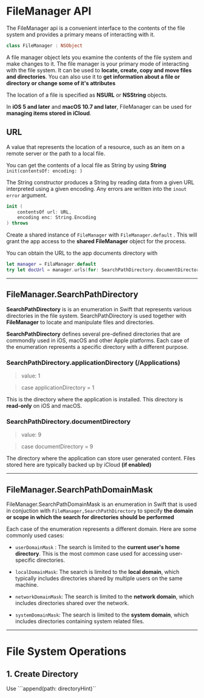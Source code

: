 # FileManager API

The FileManager api is a convenient interface to the contents of the file system and provides a primary means of interacting with it.

```swift
class FileManager : NSObject
```

A file manager object lets you examine the contents of the file system and make changes to it. The file manager is your primary mode of interacting with the file system. It can be used to **locate, create, copy and move files and directories**. You can also use it to **get information about a file or directory or change some of it's attributes**

The location of a file is specified as **NSURL** or **NSString** objects.

In **iOS 5 and later** and **macOS 10.7 and later**, FileManager can be used for **managing items stored in iCloud**. 

## URL

A value that represents the location of a resource, such as an item on a remote server or the path to a local file.

You can get the contents of a local file as String by using **String** ```init(contentsOf: encoding: ) ```

The String constructor produces a String by reading data from a given URL interpreted using a given encoding. Any errors are written into the ```inout error``` argument.

``` swift
init (
    contentsOf url: URL,
    encoding enc: String.Encoding
) throws
```

Create a shared instance of ```FileManager``` with ```FileManager.default``` . This will grant the app access to the **shared FileManager**  object for the process.

You can obtain the URL to the app documents directory with 

```swift
let manager = FilaManager.default
try let docUrl = manager.urls(for: SearchPathDirectory.documentDirectory, in: .userDomainMask)
```

---

## FileManager.SearchPathDirectory

**SearchPathDirectory** is is an enumeration in Swift that represents various directories in the file system. SearchPathDirectory is used together with **FileManager** to locate and manipulate files and directories.

**SearchPathDirectory** defines several pre-defined directories that are commondly used in iOS, macOS and other Apple platforms. Each case of the enumeration represents a specific directory with a different purpose.

### SearchPathDirectory.applicationDirectory (/Applications)
> value: 1

> case applicationDirectory = 1

This is the directory where the application is installed. This directory is **read-only** on iOS and macOS.

### SearchPathDirectory.documentDirectory
> value: 9

> case documentDirectory = 9

The directory where the application can store user generated content. Files stored here are typically backed up by iCloud **(if enabled)**

---

## FileManager.SearchPathDomainMask

FileManager.SearchPathDomainMask is an enumeration in Swift that is used in conjuction with ```FileManager,SearchPathDirectory``` to specify **the domain or scope in which the search for directories should be performed**

Each case of the enumeration represents a different domain. Here are some commonly used cases:

* ```userDomainMask``` : 
The search is  limited to the **current user's home directory**. This is the most common case used for accessing user-specific directories.

* ```localDomainMask```:
The search is limited to the **local domain**, which typically includes directories shared by multiple users on the same machine.

* ```networkDomainMask```:
The search is limited to the **network domain**, which includes directories shared over the network.

* ```systemDomainMask```:
The search is limited to the **system domain**, which includes directories containing system related files.

---

# File System Operations

## 1. Create Directory

Use ```append(path: directoryHint)``


